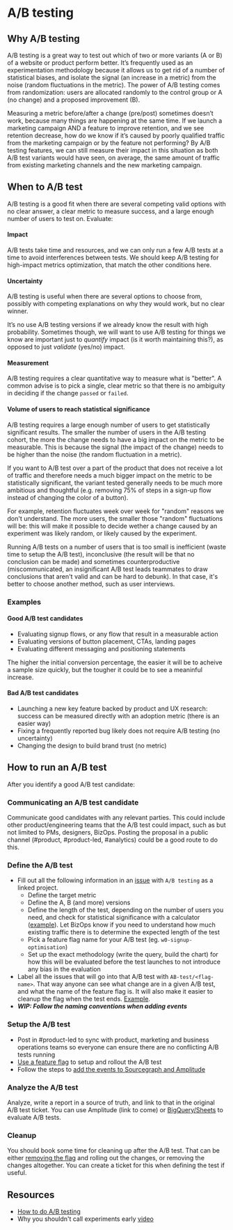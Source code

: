 # A/B testing

## Why A/B testing
A/B testing is a great way to test out which of two or more variants (A or B) of a website or product perform better. It’s frequently used as an experimentation methodology because it allows us to get rid of a number of statistical biases, and isolate the signal (an increase in a metric) from the noise (random fluctuations in the metric). The power of A/B testing comes from randomization: users are allocated randomly to the control group or A (no change) and a proposed improvement (B).

Measuring a metric before/after a change (pre/post) sometimes doesn’t work, because many things are happening at the same time. If we launch a marketing campaign AND a feature to improve retention, and we see retention decrease, how do we know if it’s caused by poorly qualified traffic from the marketing campaign or by the feature not performing? By A/B testing features, we can still measure their impact in this situation as both A/B test variants would have seen, on average, the same amount of traffic from existing marketing channels and the new marketing campaign.

## When to A/B test

A/B testing is a good fit when there are several competing valid options with no clear answer, a clear metric to measure success, and a large enough number of users to test on. Evaluate:

#### Impact

A/B tests take time and resources, and we can only run a few A/B tests at a time to avoid interferences between tests. We should keep A/B testing for high-impact metrics optimization, that match the other conditions here.

#### Uncertainty

A/B testing is useful when there are several options to choose from, possibly with competing explanations on why they would work, but no clear winner.

It’s no use A/B testing versions if we already know the result with high probability. Sometimes though, we will want to use A/B testing for things we know are important just to *quantify* impact (is it worth maintaining this?), as opposed to just *validate* (yes/no) impact.

#### Measurement

A/B testing requires a clear quantitative way to measure what is "better". A common advise is to pick a single, clear metric so that there is no ambiguity in deciding if the change `passed` or `failed`.


#### Volume of users to reach statistical significance

A/B testing requires a large enough number of users to get statistically significant results. The smaller the number of users in the A/B testing cohort, the more the change needs to have a big impact on the metric to be measurable. This is because the signal (the impact of the change) needs to be higher than the noise (the random fluctuation in a metric).

If you want to A/B test over a part of the product that does not receive a lot of traffic and therefore needs a much bigger impact on the metric to be statistically significant, the variant tested generally needs to be much more ambitious and thoughtful (e.g. removing 75% of steps in a sign-up flow instead of changing the color of a button).

For example, retention fluctuates week over week for "random" reasons we don't understand. The more users, the smaller those "random" fluctuations will be: this will make it possible to decide wether a change caused by an experiment was likely random, or likely caused by the experiment.

Running A/B tests on a number of users that is too small is inefficient (waste time to setup the A/B test), inconclusive (the result will be that no conclusion can be made) and sometimes counterproductive (miscommunicated, an insignificant A/B test leads teammates to draw conclusions that aren't valid and can be hard to debunk). In that case, it's better to choose another method, such as user interviews.

### Examples

#### Good A/B test candidates

- Evaluating signup flows, or any flow that result in a measurable action
- Evaluating versions of button placement, CTAs, landing pages
- Evaluating different messaging and positioning statements

The higher the initial conversion percentage, the easier it will be to acheive a sample size quickly, but the tougher it could be to see a meaninful increase. 

#### Bad A/B test candidates

- Launching a new key feature backed by product and UX research: success can be measured directly with an adoption metric (there is an easier way)
- Fixing a frequently reported bug likely does not require A/B testing (no uncertainty)
- Changing the design to build brand trust (no metric)

## How to run an A/B test

After you identify a good A/B test candidate:

### Communicating an A/B test candidate

Communicate good candidates with any relevant parties. This could include other product/engineering teams that the A/B test could impact, such as but not limited to PMs, designers, BizOps. Posting the proposal in a public channel (#product, #product-led, #analytics) could be a good route to do this. 

### Define the A/B test

- Fill out all the following information in an [issue](https://github.com/sourcegraph/sourcegraph/issues/new?assignees=&labels=AB-test&template=ab-test.md&title=A%2FB+test%3A+%3Cname%3E) with `A/B testing` as a linked project.
  - Define the target metric
  - Define the A, B (and more) versions
  - Define the length of the test, depending on the number of users you need, and check for statistical significance with a calculator ([example](https://www.optimizely.com/sample-size-calculator/)). Let BizOps know if you need to understand how much existing traffic there is to determine the expected length of the test
  - Pick a feature flag name for your A/B test (eg. `w0-signup-optimisation`)
  - Set up the exact methodology (write the query, build the chart) for how this will be evaluated before the test launches to not introduce any bias in the evaluation
- Label all the issues that will go into that A/B test with `AB-test/<flag-name>`. That way anyone can see what change are in a given A/B test, and what the name of the feature flag is. It will also make it easier to cleanup the flag when the test ends. [Example](https://github.com/orgs/sourcegraph/projects/181?card_filter_query=label%3Aab-test%2Fw0-signup-optimisation).
- ***WIP: Follow the naming conventions when adding events***


### Setup the A/B test

- Post in #product-led to sync with product, marketing and business operations teams so everyone can ensure there are no conflicting A/B tests running
- [Use a feature flag](https://docs.sourcegraph.com/dev/how-to/use_feature_flags) to setup and rollout the A/B test
- Follow the steps to [add the events to Sourcegraph and Amplitude](amplitude.md#adding-events-to-amplitude)

### Analyze the A/B test
Analyze, write a report in a source of truth, and link to that in the original A/B test ticket. You can use Amplitude (link to come) or [BigQuery/Sheets](https://docs.google.com/spreadsheets/d/1m31oBnqJKu9JVuHA27pZVA1sdv_tc2Vc36pvXwv6mhI/edit#gid=802294460) to evaluate A/B tests. 

### Cleanup
You should book some time for cleaning up after the A/B test. That can be either [removing the flag](https://docs.sourcegraph.com/dev/how-to/use_feature_flags#disable-or-delete-the-feature-flag) and rolling out the changes, or removing the changes altogether. You can create a ticket for this when defining the test if useful.

## Resources

- [How to do A/B testing](https://docs.google.com/document/d/1UheKgsOGSDQRFPjsoYpKismnKeqU_ANX7PRHs8uIQCE/edit#)
- Why you shouldn't call experiments early [video](https://www.youtube.com/watch?v=AJX4W3MwKzU)
